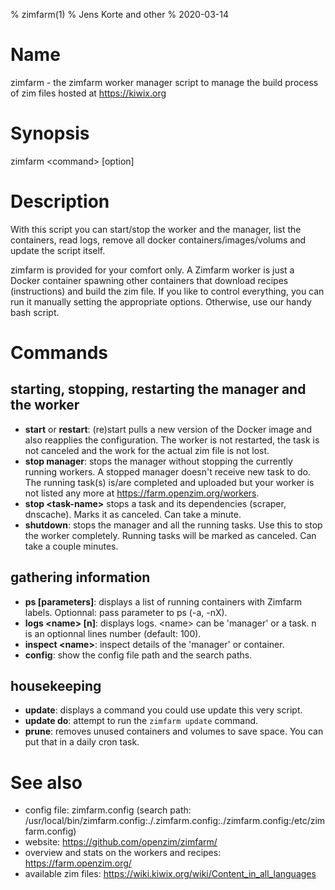 % zimfarm(1)
% Jens Korte and other
% 2020-03-14

# Name
zimfarm - the zimfarm worker manager script to manage the build process of zim files hosted at <https://kiwix.org>

# Synopsis
zimfarm  \<command> [option]

# Description

With this script you can start/stop the worker and the manager, list the containers, read logs, remove all docker containers/images/volums and update the script itself.

zimfarm is provided for your comfort only. A Zimfarm worker is just a Docker container spawning other containers that download recipes (instructions) and build the zim file.  If you like to control everything, you can run it manually setting the appropriate options. Otherwise, use our handy bash script.

# Commands

## starting, stopping, restarting the manager and the worker

* **start** or **restart**: (re)start pulls a new version of the Docker image and also reapplies the configuration. The worker is not restarted, the task is not canceled and the work for the actual zim file is not lost.  
* **stop manager**: stops the manager without stopping the currently running workers. A stopped manager doesn't receive new task to do. The running task(s) is/are completed and uploaded but your worker is not listed any more at <https://farm.openzim.org/workers>.  
* **stop \<task-name\>** stops a task and its dependencies (scraper, dnscache). Marks it as canceled. Can take a minute.  
* **shutdown**: stops the manager and all the running tasks. Use this to stop the worker completely. Running tasks will be marked as canceled. Can take a couple minutes.

## gathering information

* **ps [parameters]**: displays a list of running containers with Zimfarm labels. Optionnal: pass parameter to ps (-a, -nX).  
* **logs \<name\> [n]**: displays logs. \<name\> can be 'manager' or a task. n is an optionnal lines number (default: 100).  
* **inspect \<name\>**: inspect details of the 'manager' or container.  
* **config**: show the config file path and the search paths.  

## housekeeping
* **update**: displays a command you could use update this very script.  
* **update do**: attempt to run the `zimfarm update` command.  
* **prune**: removes unused containers and volumes to save space. You can put that in a daily cron task.  

# See also
* config file: zimfarm.config (search path: /usr/local/bin/zimfarm.config:./.zimfarm.config:./zimfarm.config:/etc/zimfarm.config)  
* website: <https://github.com/openzim/zimfarm/>  
* overview and stats on the workers and recipes: <https://farm.openzim.org/>  
* available zim files: <https://wiki.kiwix.org/wiki/Content_in_all_languages>  
